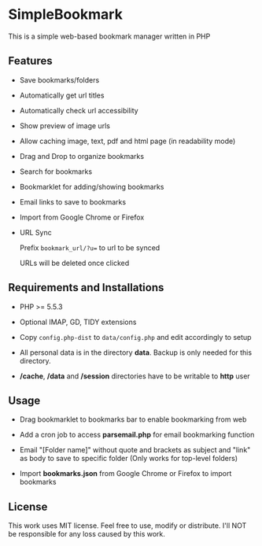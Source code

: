 SimpleBookmark
======

This is a simple web-based bookmark manager written in PHP

## Features ##

* Save bookmarks/folders

* Automatically get url titles

* Automatically check url accessibility

* Show preview of image urls

* Allow caching image, text, pdf and html page (in readability mode)

* Drag and Drop to organize bookmarks

* Search for bookmarks

* Bookmarklet for adding/showing bookmarks

* Email links to save to bookmarks

* Import from Google Chrome or Firefox

* URL Sync

   Prefix `bookmark_url/?u=` to url to be synced

   URLs will be deleted once clicked

## Requirements and Installations ##

* PHP >= 5.5.3

* Optional IMAP, GD, TIDY extensions

* Copy `config.php-dist` to `data/config.php` and edit accordingly to setup

* All personal data is in the directory **data**. Backup is only needed for this directory.

* **/cache**, **/data** and **/session** directories have to be writable to **http** user

## Usage ##

* Drag bookmarklet to bookmarks bar to enable bookmarking from web

* Add a cron job to access **parsemail.php** for email bookmarking function

* Email "[Folder name]" without quote and brackets as subject and "link" as body to save to specific folder (Only works for top-level folders)

* Import **bookmarks.json** from Google Chrome or Firefox to import bookmarks

## License ##

This work uses MIT license. Feel free to use, modify or distribute. I'll NOT be responsible for any loss caused by this work.
